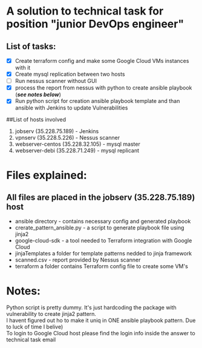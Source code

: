  
# A solution to technical task for position "junior DevOps engineer"
## List of tasks:
- [x] Create terraform config and make some Google Cloud VMs instances with it
- [x] Create mysql replication between two hosts
- [ ] Run nessus scanner without GUI 
- [x] process the report from nessus with python to create ansible playbook (***see notes below***)
- [x] Run python script for creation ansible playbook template and than ansible with Jenkins to update Vulnerabilities

##List of hosts involved
1. jobserv (35.228.75.189) - Jenkins
2. vpnserv (35.228.5.226)  - Nessus scanner
3. webserver-centos (35.228.32.105) - mysql master 
4. webserver-debi (35.228.71.249) - mysql replicant 


# Files explained:
## All files are placed in the jobserv (35.228.75.189) host
* ansible directory - contains necessary config and generated playbook
* crerate_pattern_ansible.py - a script to generate playbook file using jinja2
* google-cloud-sdk - a tool needed to Terraform integration with Google Cloud
* jinjaTemplates a folder for template patterns nedded to jinja framework
* scanned.csv - report provided by Nessus scanner
* terraform a folder contains Terraform config file to create some VM's

# Notes:

Python script is pretty dummy. It's just hardcoding the package with vulnerability to create jinja2 pattern.<br>
I havent figured out ho to make it uniq in ONE ansible playbook pattern. Due to luck of time I belive) <br>
To login to Google Cloud host please find the login info inside the answer to technical task email